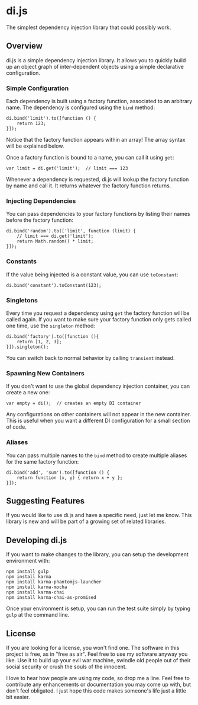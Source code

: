 # di.js
The simplest dependency injection library that could possibly work.

## Overview
di.js is a simple dependency injection library. It allows you to quickly build up an object graph of inter-dependent objects using a simple declarative configuration.

### Simple Configuration
Each dependency is built using a factory function, associated to an arbitrary name. The dependency is configured using the `bind` method:

    di.bind('limit').to([function () {
        return 123;
    }]);

Notice that the factory function appears within an array! The array syntax will be explained below.

Once a factory function is bound to a name, you can call it using `get`:

    var limit = di.get('limit');  // limit === 123
    
Whenever a dependency is requested, di.js will lookup the factory function by name and call it. It returns whatever the factory function returns.

### Injecting Dependencies
You can pass dependencies to your factory functions by listing their names before the factory function:

    di.bind('random').to(['limit', function (limit) {
        // limit === di.get('limit');
        return Math.random() * limit;
    }]);
    
### Constants
If the value being injected is a constant value, you can use `toConstant`:

    di.bind('constant').toConstant(123);
    
### Singletons
Every time you request a dependency using `get` the factory function will be called again. If you want to make sure your factory function only gets called one time, use the `singleton` method:

    di.bind('factory').to([function (){
        return [1, 2, 3];
    }]).singleton();
    
You can switch back to normal behavior by calling `transient` instead.

### Spawning New Containers
If you don't want to use the global dependency injection container, you can create a new one:

    var empty = di();  // creates an empty DI container
    
Any configurations on other containers will not appear in the new container. This is useful when you want a different DI configuration for a small section of code.

### Aliases
You can pass multiple names to the `bind` method to create multiple aliases for the same factory function:

    di.bind('add', 'sum').to([function () {
        return function (x, y) { return x + y };
    }]);
    
## Suggesting Features
If you would like to use di.js and have a specific need, just let me know.
This library is new and will be part of a growing set of related libraries.
    
## Developing di.js
If you want to make changes to the library, you can setup the development environment with:

    npm install gulp
    npm install karma
    npm install karma-phantomjs-launcher
    npm install karma-mocha
    npm install karma-chai
    npm install karma-chai-as-promised
    
Once your environment is setup, you can run the test suite simply by typing `gulp` at the command line.

## License
If you are looking for a license, you won't find one. The software in this project is free, as in "free as air". Feel free to use my software anyway you like. Use it to build up your evil war machine, swindle old people out of their social security or crush the souls of the innocent.

I love to hear how people are using my code, so drop me a line. Feel free to contribute any enhancements or documentation you may come up with, but don't feel obligated. I just hope this code makes someone's life just a little bit easier.
